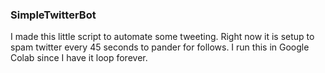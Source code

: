 ### SimpleTwitterBot

I made this little script to automate some tweeting. Right now it is setup to spam twitter every 45 seconds to pander for follows. I run this in Google Colab since I have it loop forever. 
